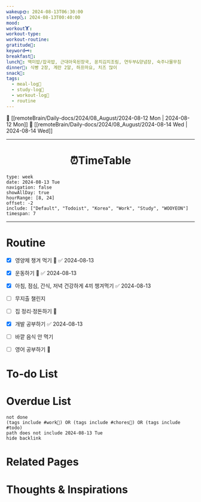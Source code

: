 ```yaml
---
wakeup🌞: 2024-08-13T06:30:00
sleep🌜: 2024-08-13T00:40:00
mood: 
workout🏋️: 
workout-type: 
workout-routine: 
gratitude🙏: 
keyword🗝️: 
breakfast🍳: 
lunch🍚: 백미밥/잡곡밥, 근대아욱된장국, 꽁치김치조림, 연두부&양념장, 숙주나물무침
dinner🥗: 식빵 2장, 계란 2알, 하프마요, 치즈 많이
snack🍬: 
tags:
  - meal-log📝
  - study-log📓
  - workout-log💪
  - routine
---
```


🔺 [[remoteBrain/Daily-docs/2024/08_August/2024-08-12 Mon | 2024-08-12 Mon]]
🔻 [[remoteBrain/Daily-docs/2024/08_August/2024-08-14 Wed | 2024-08-14 Wed]]
___
<h1> <center>⏰TimeTable </center> </h1>

```gEvent
type: week
date: 2024-08-13 Tue
navigation: false
showAllDay: true
hourRange: [8, 24]
offset: -2
include: ["Default", "Todoist", "Korea", "Work", "Study", "WOOYEON"]
timespan: 7
```

--- 


# Routine 

- [x] 영양제 챙겨 먹기 🔼 ✅ 2024-08-13
- [x] 운동하기 🔼 ✅ 2024-08-13
- [x] 아침, 점심, 간식, 저녁 건강하게 4끼 챙겨먹기 ✅ 2024-08-13
- [ ] 무지출 챌린지 
- [ ] 집 정리·정돈하기 🔼
- [x] 개발 공부하기 ✅ 2024-08-13
- [ ] 바깥 음식 안 먹기 
- [ ] 영어 공부하기 🔼 


# To-do List


# Overdue List
```tasks
not done
(tags include #work💼) OR (tags include #chores🧺) OR (tags include #todo)
path does not include 2024-08-13 Tue
hide backlink
```

# Related Pages



# Thoughts & Inspirations

